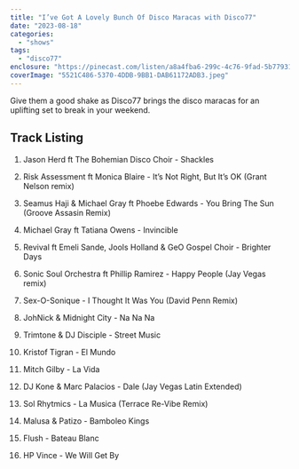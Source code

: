 ```yaml
---
title: "I’ve Got A Lovely Bunch Of Disco Maracas with Disco77"
date: "2023-08-18"
categories: 
  - "shows"
tags: 
  - "disco77"
enclosure: "https://pinecast.com/listen/a8a4fba6-299c-4c76-9fad-5b77931505df.mp3 62122137 audio/mpeg "
coverImage: "5521C486-5370-4DDB-9BB1-DAB61172ADB3.jpeg"
---
```


Give them a good shake as Disco77 brings the disco maracas for an uplifting set to break in your weekend. 

## Track Listing

1. Jason Herd ft The Bohemian Disco Choir - Shackles

3. Risk Assessment ft Monica Blaire - It’s Not Right, But It’s OK (Grant Nelson remix)

5. Seamus Haji & Michael Gray ft Phoebe Edwards - You Bring The Sun (Groove Assasin Remix) 

7. Michael Gray ft Tatiana Owens - Invincible

9. Revival ft Emeli Sande, Jools Holland & GeO Gospel Choir - Brighter Days

11. Sonic Soul Orchestra ft Phillip Ramirez - Happy People (Jay Vegas remix)

13. Sex-O-Sonique - I Thought It Was You (David Penn Remix)

15. JohNick & Midnight City - Na Na Na

17. Trimtone & DJ Disciple - Street Music

19. Kristof Tigran - El Mundo

21. Mitch Gilby - La Vida

23. DJ Kone & Marc Palacios - Dale (Jay Vegas Latin Extended)

25. Sol Rhytmics - La Musica (Terrace Re-Vibe Remix)

27. Malusa & Patizo - Bamboleo Kings

29. Flush - Bateau Blanc

31. HP Vince - We Will Get By

